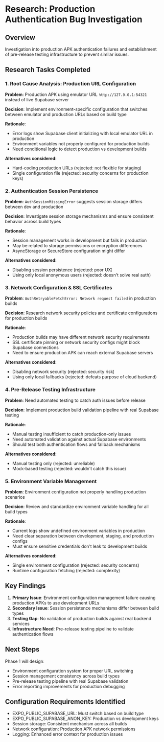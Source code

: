 # Research: Production Authentication Bug Investigation

## Overview

Investigation into production APK authentication failures and establishment of pre-release testing infrastructure to prevent similar issues.

## Research Tasks Completed

### 1. Root Cause Analysis: Production URL Configuration

**Problem**: Production APK using emulator URL `http://127.0.0.1:54321` instead of live Supabase server

**Decision**: Implement environment-specific configuration that switches between emulator and production URLs based on build type

**Rationale**: 
- Error logs show Supabase client initializing with local emulator URL in production
- Environment variables not properly configured for production builds
- Need conditional logic to detect production vs development builds

**Alternatives considered**:
- Hard-coding production URLs (rejected: not flexible for staging)
- Single configuration file (rejected: security concerns for production keys)

### 2. Authentication Session Persistence

**Problem**: `AuthSessionMissingError` suggests session storage differs between dev and production

**Decision**: Investigate session storage mechanisms and ensure consistent behavior across build types

**Rationale**:
- Session management works in development but fails in production
- May be related to storage permissions or encryption differences
- AsyncStorage or SecureStore configuration might differ

**Alternatives considered**:
- Disabling session persistence (rejected: poor UX)
- Using only local anonymous users (rejected: doesn't solve real auth)

### 3. Network Configuration & SSL Certificates

**Problem**: `AuthRetryableFetchError: Network request failed` in production builds

**Decision**: Research network security policies and certificate configurations for production builds

**Rationale**:
- Production builds may have different network security requirements
- SSL certificate pinning or network security configs might block Supabase connections
- Need to ensure production APK can reach external Supabase servers

**Alternatives considered**:
- Disabling network security (rejected: security risk)
- Using only local fallbacks (rejected: defeats purpose of cloud backend)

### 4. Pre-Release Testing Infrastructure

**Problem**: Need automated testing to catch auth issues before release

**Decision**: Implement production build validation pipeline with real Supabase testing

**Rationale**:
- Manual testing insufficient to catch production-only issues
- Need automated validation against actual Supabase environments
- Should test both authentication flows and fallback mechanisms

**Alternatives considered**:
- Manual testing only (rejected: unreliable)
- Mock-based testing (rejected: wouldn't catch this issue)

### 5. Environment Variable Management

**Problem**: Environment configuration not properly handling production scenarios

**Decision**: Review and standardize environment variable handling for all build types

**Rationale**:
- Current logs show undefined environment variables in production
- Need clear separation between development, staging, and production configs
- Must ensure sensitive credentials don't leak to development builds

**Alternatives considered**:
- Single environment configuration (rejected: security concerns)
- Runtime configuration fetching (rejected: complexity)

## Key Findings

1. **Primary Issue**: Environment configuration management failure causing production APKs to use development URLs
2. **Secondary Issue**: Session persistence mechanisms differ between build types
3. **Testing Gap**: No validation of production builds against real backend services
4. **Infrastructure Need**: Pre-release testing pipeline to validate authentication flows

## Next Steps

Phase 1 will design:
- Environment configuration system for proper URL switching
- Session management consistency across build types  
- Pre-release testing pipeline with real Supabase validation
- Error reporting improvements for production debugging

## Configuration Requirements Identified

- EXPO_PUBLIC_SUPABASE_URL: Must switch based on build type
- EXPO_PUBLIC_SUPABASE_ANON_KEY: Production vs development keys
- Session storage: Consistent mechanism across all builds
- Network configuration: Production APK network permissions
- Logging: Enhanced error context for production issues